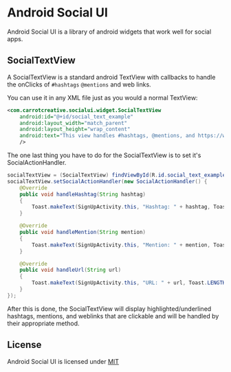 # Android Social UI

Android Social UI is a library of android widgets that work well for social apps.


## SocialTextView

A SocialTextView is a standard android TextView with callbacks to handle the onClicks of `#hashtags` `@mentions` and web links.

You can use it in any XML file just as you would a normal TextView:

```xml
<com.carrotcreative.socialui.widget.SocialTextView
    android:id="@+id/social_text_example"
    android:layout_width="match_parent"
    android:layout_height="wrap_content"
    android:text="This view handles #hashtags, @mentions, and https://weblinks.com/"
    />
```

The one last thing you have to do for the SocialTextView is to set it's SocialActionHandler.

```java
socialTextView = (SocialTextView) findViewById(R.id.social_text_example);
socialTextView.setSocialActionHandler(new SocialActionHandler() {
    @Override
    public void handleHashtag(String hashtag)
    {
        Toast.makeText(SignUpActivity.this, "Hashtag: " + hashtag, Toast.LENGTH_LONG).show();
    }

    @Override
    public void handleMention(String mention)
    {
        Toast.makeText(SignUpActivity.this, "Mention: " + mention, Toast.LENGTH_LONG).show();
    }

    @Override
    public void handleUrl(String url)
    {
        Toast.makeText(SignUpActivity.this, "URL: " + url, Toast.LENGTH_LONG).show();
    }
});
```

After this is done, the SocialTextView will display highlighted/underlined hashtags, mentions, and weblinks that are clickable and will be handled by their appropriate method.

## License

Android Social UI is licensed under [MIT](LICENSE.md)
